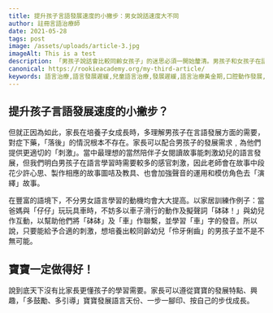 ```yaml
---
title: 提升孩子言語發展速度的小撇步：男女說話速度大不同
author: 註冊言語治療師
date: 2021-05-28
tags: post
image: /assets/uploads/article-3.jpg
imageAlt: This is a test
description: 「男孩子說話會比較同齡女孩子」的迷思必須一開始釐清。男孩子和女孩子在語言能力發展方面的表現有分別，由於男女腦部結構不同，男孩子在理解及執行大人指令時會比較女孩子沒多大機會活用左右邊的腦袋；女孩子在進行言語活動時會同時運用左右腦，言語方面會比男孩子活躍，表現較為成熟。
canonical: https://rookieacademy.org/my-third-article/
keywords: 語言治療,語言發展遲緩,兒童語言治療,發展遲緩,語言治療黃金期,口腔動作發展,溝通,語言治療師,0-7歲,學前兒,學前兒健康
---
```


## 提升孩子言語發展速度的小撇步？

但就正因為如此，家長在培養子女成長時，多理解男孩子在言語發展方面的需要，對症下藥，「落後」的情況根本不存在。家長可以配合男孩子的發展需求﹐為他們提供更適切的「刺激」。當中最理想的當然陪伴子女閱讀故事能刺激幼兒的語言發展，但我們明白男孩子在語言學習時需要較多的感官刺激，因此老師會在故事中段花少許心思、製作相應的故事圖咭及教具、也會加強聲音的運用和模仿角色去「演繹」故事。

在豐富的語境下，不分男女語言學習的動機均會大大提高。以家居訓練作例子：當爸媽與「仔仔」玩玩具車時，不妨多以車子滑行的動作及擬聲詞「砵砵！」與幼兒作互動，以幫助他們將「砵砵」及「車」作聯繫，並學習「車」字的發音。所以說，只要能給予合適的刺激，想培養出較同齡幼兒「伶牙俐齒」的男孩子並不是不無可能。

## 寶寶一定做得好！

說到底天下沒有比家長更懂孩子的學習需要。家長可以遵從寶寶的發展特點、興趣，「多鼓勵、多引導」寶寶發展語言天份、一步一腳印、按自己的步伐成長。